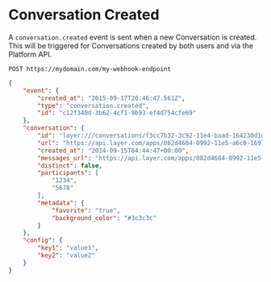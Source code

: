 # Conversation Created

A `conversation.created` event is sent when a new Conversation is created.  This will be triggered for Conversations created by both users and via the Platform API.

```request
POST https://mydomain.com/my-webhook-endpoint
```

```json
{
    "event": {
        "created_at": "2015-09-17T20:46:47.561Z",
        "type": "conversation.created",
        "id": "c12f340d-3b62-4cf1-9b93-ef4d754cfe69"
    },
    "conversation": {
        "id": "layer:///conversations/f3cc7b32-3c92-11e4-baad-164230d1df67",
        "url": "https://api.layer.com/apps/082d4684-0992-11e5-a6c0-1697f925ec7b/conversations/e67b5da2-95ca-40c4-bfc5-a2a8baaeb50f",
        "created_at": "2014-09-15T04:44:47+00:00",
        "messages_url": "https://api.layer.com/apps/082d4684-0992-11e5-a6c0-1697f925ec7b/conversations/c12fd916-1390-464b-850f-1380a051f7c8/messages",
        "distinct": false,
        "participants": [
            "1234",
            "5678"
        ],
        "metadata": {
            "favorite": "true",
            "background_color": "#3c3c3c"
        }
    },
    "config": {
        "key1": "value1",
        "key2": "value2"
    }
}
```
